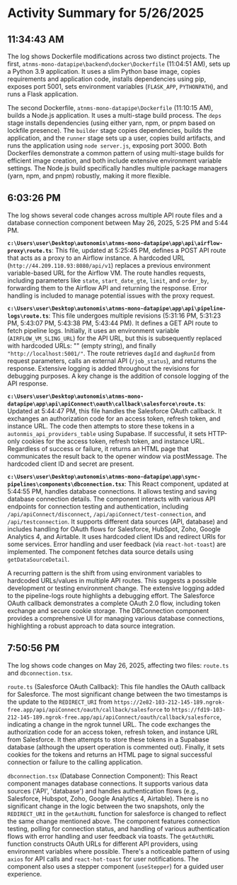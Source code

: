 # Activity Summary for 5/26/2025

## 11:34:43 AM
The log shows Dockerfile modifications across two distinct projects.  The first, `atnms-mono-datapipe\backend\docker\Dockerfile` (11:04:51 AM), sets up a Python 3.9 application.  It uses a slim Python base image, copies requirements and application code, installs dependencies using pip, exposes port 5001, sets environment variables (`FLASK_APP`, `PYTHONPATH`), and runs a Flask application.


The second Dockerfile, `atnms-mono-datapipe\Dockerfile` (11:10:15 AM), builds a Node.js application. It uses a multi-stage build process. The `deps` stage installs dependencies (using either yarn, npm, or pnpm based on lockfile presence).  The `builder` stage copies dependencies, builds the application, and the `runner` stage sets up a user, copies build artifacts, and runs the application using `node server.js`, exposing port 3000.  Both Dockerfiles demonstrate a common pattern of using multi-stage builds for efficient image creation, and both include extensive environment variable settings.  The Node.js build specifically handles multiple package managers (yarn, npm, and pnpm) robustly, making it more flexible.


## 6:03:26 PM
The log shows several code changes across multiple API route files and a database connection component between May 26, 2025, 5:25 PM and 5:44 PM.

**`c:\Users\user\Desktop\autonomis\atnms-mono-datapipe\app\api\airflow-proxy\route.ts`**: This file, updated at 5:25:45 PM, defines a POST API route that acts as a proxy to an Airflow instance.  A hardcoded URL (`http://44.209.110.93:8080/api/v1`) replaces a previous environment variable-based URL for the Airflow VM. The route handles requests, including parameters like `state`, `start_date_gte`, `limit`, and `order_by`, forwarding them to the Airflow API and returning the response.  Error handling is included to manage potential issues with the proxy request.

**`c:\Users\user\Desktop\autonomis\atnms-mono-datapipe\app\api\pipeline-logs\route.ts`**: This file undergoes multiple revisions (5:31:16 PM, 5:31:23 PM, 5:43:07 PM, 5:43:38 PM, 5:43:44 PM).  It defines a GET API route to fetch pipeline logs.  Initially, it uses an environment variable (`AIRFLOW_VM_SLING_URL`) for the API URL, but this is subsequently replaced with hardcoded URLs:  "" (empty string), and finally  `"http://localhost:5001/"`. The route retrieves  `dagId` and `dagRunId` from request parameters, calls an external API (`/job_status`), and returns the response.  Extensive logging is added throughout the revisions for debugging purposes.  A key change is the addition of console logging of the API response.


**`c:\Users\user\Desktop\autonomis\atnms-mono-datapipe\app\api\apiConnect\oauth\callback\salesforce\route.ts`**: Updated at 5:44:47 PM, this file handles the Salesforce OAuth callback. It exchanges an authorization code for an access token, refresh token, and instance URL.  The code then attempts to store these tokens in a `autonmis_api_providers_table` using Supabase.  If successful, it sets HTTP-only cookies for the access token, refresh token, and instance URL.  Regardless of success or failure, it returns an HTML page that communicates the result back to the opener window via postMessage. The hardcoded client ID and secret are present.

**`c:\Users\user\Desktop\autonomis\atnms-mono-datapipe\app\sync-pipelines\components\dbconnection.tsx`**: This React component, updated at 5:44:55 PM, handles database connections. It allows testing and saving database connection details. The component interacts with various API endpoints for connection testing and authentication, including  `/api/apiConnect/disconnect`, `/api/apiConnect/test-connection`, and `/api/testconnection`.  It supports different data sources (API, database) and includes handling for OAuth flows for Salesforce, HubSpot, Zoho, Google Analytics 4, and Airtable.  It uses hardcoded client IDs and redirect URIs for some services.  Error handling and user feedback (via `react-hot-toast`) are implemented. The component fetches data source details using `getDataSourceDetail`.


A recurring pattern is the shift from using environment variables to hardcoded URLs/values in multiple API routes.  This suggests a possible development or testing environment change.  The extensive logging added to the pipeline-logs route highlights a debugging effort.  The Salesforce OAuth callback demonstrates a complete OAuth 2.0 flow, including token exchange and secure cookie storage. The DBConnection component provides a comprehensive UI for managing various database connections, highlighting a robust approach to data source integration.


## 7:50:56 PM
The log shows code changes on May 26, 2025, affecting two files: `route.ts` and `dbconnection.tsx`.

`route.ts` (Salesforce OAuth Callback):  This file handles the OAuth callback for Salesforce.  The most significant change between the two timestamps is the update to the `REDIRECT_URI` from `https://2e82-103-212-145-189.ngrok-free.app/api/apiConnect/oauth/callback/salesforce` to `https://fd19-103-212-145-189.ngrok-free.app/api/apiConnect/oauth/callback/salesforce`, indicating a change in the ngrok tunnel URL. The code exchanges the authorization code for an access token, refresh token, and instance URL from Salesforce.  It then attempts to store these tokens in a Supabase database (although the upsert operation is commented out). Finally, it sets cookies for the tokens and returns an HTML page to signal successful connection or failure to the calling application.


`dbconnection.tsx` (Database Connection Component): This React component manages database connections.  It supports various data sources ('API', 'database') and handles authentication flows (e.g., Salesforce, Hubspot, Zoho, Google Analytics 4, Airtable). There is no significant change in the logic between the two snapshots, only the `REDIRECT_URI` in the `getAuthURL` function for salesforce is changed to reflect the same change mentioned above. The component features connection testing, polling for connection status, and handling of various authentication flows with error handling and user feedback via toasts.  The `getAuthURL` function constructs OAuth URLs for different API providers, using environment variables where possible.  There's a noticeable pattern of using `axios` for API calls and `react-hot-toast` for user notifications.  The component also uses a stepper component (`useStepper`) for a guided user experience.
